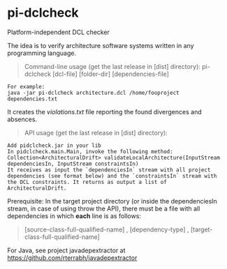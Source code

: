 # pi-dclcheck
Platform-independent DCL checker

The idea is to verify architecture software systems written in any programming language.

> Command-line usage (get the last release in [dist] directory):
pi-dclcheck [dcl-file] [folder-dir] [dependencies-file]
```
For example:
java -jar pi-dclcheck architecture.dcl /home/fooproject dependencies.txt
```
It creates the *violations.txt* file reporting the found divergences and absences.

> API usage (get the last release in [dist] directory):
```
Add pidclcheck.jar in your lib
In pidclcheck.main.Main, invoke the following method:
Collection<ArchitecturalDrift> validateLocalArchitecture(InputStream dependenciesIn, InputStream constraintsIn)
It receives as input the `dependenciesIn` stream with all project dependencies (see format below) and the `constraintsIn` stream with the DCL constraints. It returns as output a list of ArchitecturalDrift.
```

Prerequisite: In the target project directory (or inside the dependenciesIn stream, in case of using throw the API), there must be a file with all dependencies in which **each** line is as follows:
> [source-class-full-qualified-name] , [dependency-type] , [target-class-full-qualified-name]

For Java, see project javadepextractor at https://github.com/rterrabh/javadepextractor
